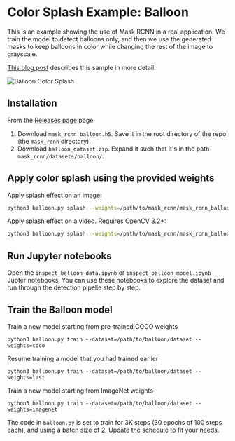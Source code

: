 # Color Splash Example: Balloon

This is an example showing the use of Mask RCNN in a real application.
We train the model to detect balloons only, and then we use the generated
masks to keep balloons in color while changing the rest of the image to
grayscale.

[This blog post](https://engineering.matterport.com/splash-of-color-instance-segmentation-with-mask-r-cnn-and-tensorflow-7c761e238b46) describes this sample in more detail.

![Balloon Color Splash](/assets/balloon_color_splash.gif)

## Installation

From the [Releases page](https://github.com/matterport/Mask_RCNN/releases) page:

1. Download `mask_rcnn_balloon.h5`. Save it in the root directory of the repo (the `mask_rcnn` directory).
2. Download `balloon_dataset.zip`. Expand it such that it's in the path `mask_rcnn/datasets/balloon/`.

## Apply color splash using the provided weights

Apply splash effect on an image:

```bash
python3 balloon.py splash --weights=/path/to/mask_rcnn/mask_rcnn_balloon.h5 --image=<file name or URL>
```

Apply splash effect on a video. Requires OpenCV 3.2+:

```bash
python3 balloon.py splash --weights=/path/to/mask_rcnn/mask_rcnn_balloon.h5 --video=<file name or URL>
```

## Run Jupyter notebooks

Open the `inspect_balloon_data.ipynb` or `inspect_balloon_model.ipynb` Jupter notebooks. You can use these notebooks to explore the dataset and run through the detection pipelie step by step.

## Train the Balloon model

Train a new model starting from pre-trained COCO weights

```
python3 balloon.py train --dataset=/path/to/balloon/dataset --weights=coco
```

Resume training a model that you had trained earlier

```
python3 balloon.py train --dataset=/path/to/balloon/dataset --weights=last
```

Train a new model starting from ImageNet weights

```
python3 balloon.py train --dataset=/path/to/balloon/dataset --weights=imagenet
```

The code in `balloon.py` is set to train for 3K steps (30 epochs of 100 steps each), and using a batch size of 2.
Update the schedule to fit your needs.
